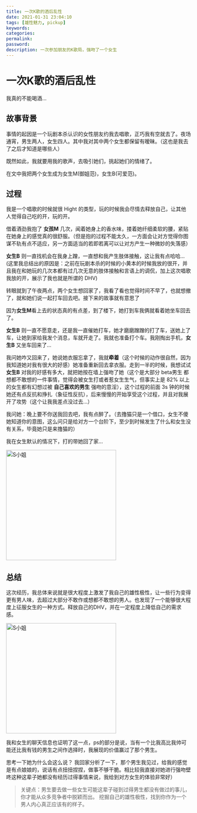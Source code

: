 ```yaml
---
title: 一次K歌的酒后乱性
date: 2021-01-31 23:04:10
tags: [雄性魅力, pickup]
keywords: 
categories: 
permalink:
password: 
description: 一次参加朋友的K歌局，强吻了一个女生
---
```


# 一次K歌的酒后乱性

我真的不能喝酒...

## 故事背景

事情的起因是一个玩剧本杀认识的女性朋友约我去唱歌，正巧我有空就去了。夜场通宵，男生两人，女生四人。其中我对其中两个女生都保留有暧昧。（这也是我去了之后才知道是哪些人）

既然如此，我就要用我的歌声，去吸引她们，挑起她们的情绪了。

在文中我把两个女生成为女生M(御姐范)，女生B(可爱范)。

## 过程

我是一个唱歌的时候就很 Hight 的类型，玩的时候我会尽情去释放自己，让其他人觉得自己吃的开，玩的开。

借着酒劲我抱了 **女孩M** 几次，闻着她身上的香水味，搂着她纤细柔软的腰，紧贴在她身上的感觉真的很舒服。（但是抱的过程不能太久，一方面会让对方觉得你图谋不轨有点不适应，另一方面适当的若即若离可以让对方产生一种微妙的失落感）

**女生B** 则一直找机会在我身上蹭，一直想和我产生肢体接触，这让我有点哈哈...(这里我总结出的原因是：之前在玩剧本杀的时候的小黄本的时候我放的很开，并且我在和她玩的几次本都有过几次无意的肢体接触和言语上的调侃，加上这次唱歌我放的开，展示了我也就是所谓的 DHV)

转眼就到了午夜两点，两个女生想回家了，我看了看也觉得时间不早了，也就想撤了，就和她们说一起打车回去吧。接下来的故事就有意思了

因为**女生M**看上去的状态真的有点差，到了楼下，她打到车我俩就看着她坐车回去了。

**女生B** 则一直不愿意走，还是我一直催她打车，她才磨磨蹭蹭的打了车，送她上了车，让她到家给我发个消息，车就开走了。我就也准备打个车。我刚掏出手机，**女生B** 又坐车回来了...

我问她咋又回来了，她说她衣服忘拿了，我就**牵着**（这个时候的动作很自然，因为我知道她对我有很大的好感）她准备重新回去拿衣服。走到一半的时候，我想试试**女生B** 对我的好感有多大，就把她按在墙上强吻了她（这个是大部分 beta男生 都想都不敢想的一件事情，觉得会被女生打或者惹女生生气，但事实上是 82% 以上的女生都有幻想过被 **自己喜欢的男生** 强吻的意淫），这个过程的前面 3s 钟的时候她还有点反抗和挣扎（象征性反抗），后来慢慢的开始享受这个过程，并且对我展开了攻势（这个让我我差点没过去...）

我问她：晚上要不你送我回去吧，我有点醉了。（去撸猫只是一个借口，女生不傻她知道你的意图，这么问只是给对方一个台阶下，至少到时候发生了什么和女生没有关系，毕竟她只是来撸猫的）

我在女生默认的情况下，打的带她回了家...

<img src="/img/gallery/2021-01-31.jpeg" width="300" alt="S小姐" align=center />


## 总结

这次经历，我总体来说就是很大程度上激发了我自己的雄性极性，让一些行为变得更有男人味，去超过大部分不敢作或想都不敢想的男人。也发现了一个能够很大程度上征服女生的一种方式。释放自己的DHV，并在一定程度上降低自己的需求感。

<img src="/img/gallery/2021-01-31-2.jpeg" width="300" alt="S小姐" align=center />

我和女生的聊天信息也证明了这一点，ps的部分是说，当有一个比我高比我帅可能还比我有钱的男生之间作选择时，我展现的价值赢过了那个男生。

思考一下她为什么会这么说？
我回家分析了一下，那个男生我见过，给我的感觉是有点娘娘的，说话有点扭扭捏捏，做事不够干脆。相比较我直接对她进行强吻壁咚这种这辈子她都没有经历过得事情来说，我给到对方女生的体验非常好）

> 关键点：男生要去做一些女生可能这辈子碰到过得男生都没有做过的事儿，你才能从众多竞争者中脱颖而出。
> 挖掘自己的雄性极性，找到你作为一个男人内心真正应该有的样子。
